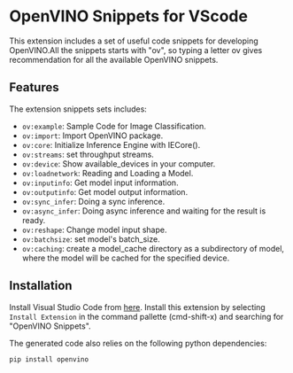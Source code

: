 # OpenVINO Snippets for VScode

This extension includes a set of useful code snippets for developing OpenVINO.All the snippets starts with "ov", so typing a letter ov gives recommendation for all the available OpenVINO snippets.

## Features

The extension snippets sets includes:

- `ov:example`: Sample Code for Image Classification.
- `ov:import`: Import OpenVINO package.
- `ov:core`: Initialize Inference Engine with IECore().
- `ov:streams`: set throughput streams.
- `ov:device`: Show available_devices in your computer.
- `ov:loadnetwork`: Reading and Loading a Model.
- `ov:inputinfo`: Get model input information.
- `ov:outputinfo`: Get model output information.
- `ov:sync_infer`: Doing a sync inference.
- `ov:async_infer`: Doing async inference and waiting for the result is ready.
- `ov:reshape`: Change model input shape.
- `ov:batchsize`: set model's batch_size.
- `ov:caching`: create a model_cache directory as a subdirectory of model, where the model will be cached for the specified device.

## Installation
<a name="installation"></a>

Install Visual Studio Code from [here](https://code.visualstudio.com/).
Install this extension by selecting `Install Extension` in the command pallette (cmd-shift-x) and searching for "OpenVINO Snippets".

The generated code also relies on the following python dependencies:
```bash
pip install openvino
